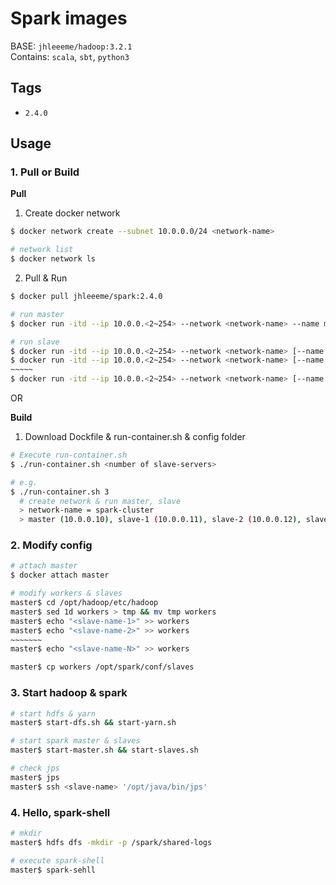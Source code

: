 # Spark images
BASE: ```jhleeeme/hadoop:3.2.1```  
Contains: ```scala```, ```sbt```, ```python3```

## Tags
- ```2.4.0```

## Usage
### 1. Pull or Build
**Pull**
1. Create docker network
```bash
$ docker network create --subnet 10.0.0.0/24 <network-name>

# network list
$ docker network ls
```

2. Pull & Run
```bash
$ docker pull jhleeeme/spark:2.4.0

# run master
$ docker run -itd --ip 10.0.0.<2~254> --network <network-name> --name master [-p <local-port>:8088] jhleeeme/spark:2.4.0 /bin/bash

# run slave
$ docker run -itd --ip 10.0.0.<2~254> --network <network-name> [--name <slave-name>] jhleeeme/spark:2.4.0 /bin/bash
$ docker run -itd --ip 10.0.0.<2~254> --network <network-name> [--name <slave-name>] jhleeeme/spark:2.4.0 /bin/bash
~~~~~
$ docker run -itd --ip 10.0.0.<2~254> --network <network-name> [--name <slave-name>] jhleeeme/spark:2.4.0 /bin/bash
```

OR  

**Build**
1. Download Dockfile & run-container.sh & config folder
```bash
# Execute run-container.sh
$ ./run-container.sh <number of slave-servers>

# e.g.
$ ./run-container.sh 3
  # create network & run master, slave
  > network-name = spark-cluster
  > master (10.0.0.10), slave-1 (10.0.0.11), slave-2 (10.0.0.12), slave-3 (10.0.0.13)
```

### 2. Modify config
```bash
# attach master
$ docker attach master

# modify workers & slaves
master$ cd /opt/hadoop/etc/hadoop
master$ sed 1d workers > tmp && mv tmp workers
master$ echo "<slave-name-1>" >> workers
master$ echo "<slave-name-2>" >> workers
~~~~~~~
master$ echo "<slave-name-N>" >> workers

master$ cp workers /opt/spark/conf/slaves
```

### 3. Start hadoop & spark
```bash
# start hdfs & yarn
master$ start-dfs.sh && start-yarn.sh

# start spark master & slaves
master$ start-master.sh && start-slaves.sh

# check jps
master$ jps
master$ ssh <slave-name> '/opt/java/bin/jps'
```

### 4. Hello, spark-shell
```bash
# mkdir
master$ hdfs dfs -mkdir -p /spark/shared-logs

# execute spark-shell
master$ spark-sehll
```
